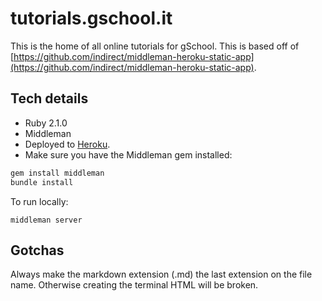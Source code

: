 # tutorials.gschool.it
This is the home of all online tutorials for gSchool.
This is based off of [https://github.com/indirect/middleman-heroku-static-app](https://github.com/indirect/middleman-heroku-static-app).

## Tech details
* Ruby 2.1.0
* Middleman
* Deployed to [Heroku](http://tutorials-gschool-production.herokuapp.com/).
* Make sure you have the Middleman gem installed:

```ruby
gem install middleman
bundle install
```

To run locally:

    middleman server

## Gotchas

Always make the markdown extension (.md) the last extension on the file name.
Otherwise creating the terminal HTML will be broken.
